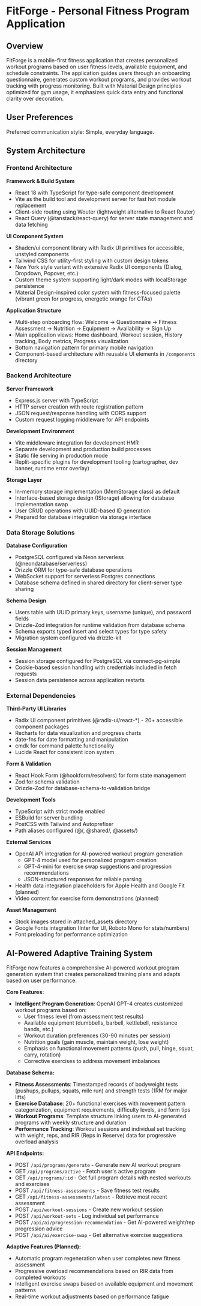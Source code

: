 # FitForge - Personal Fitness Program Application

## Overview

FitForge is a mobile-first fitness application that creates personalized workout programs based on user fitness levels, available equipment, and schedule constraints. The application guides users through an onboarding questionnaire, generates custom workout programs, and provides workout tracking with progress monitoring. Built with Material Design principles optimized for gym usage, it emphasizes quick data entry and functional clarity over decoration.

## User Preferences

Preferred communication style: Simple, everyday language.

## System Architecture

### Frontend Architecture

**Framework & Build System**
- React 18 with TypeScript for type-safe component development
- Vite as the build tool and development server for fast hot module replacement
- Client-side routing using Wouter (lightweight alternative to React Router)
- React Query (@tanstack/react-query) for server state management and data fetching

**UI Component System**
- Shadcn/ui component library with Radix UI primitives for accessible, unstyled components
- Tailwind CSS for utility-first styling with custom design tokens
- New York style variant with extensive Radix UI components (Dialog, Dropdown, Popover, etc.)
- Custom theme system supporting light/dark modes with localStorage persistence
- Material Design-inspired color system with fitness-focused palette (vibrant green for progress, energetic orange for CTAs)

**Application Structure**
- Multi-step onboarding flow: Welcome → Questionnaire → Fitness Assessment → Nutrition → Equipment → Availability → Sign Up
- Main application views: Home dashboard, Workout session, History tracking, Body metrics, Progress visualization
- Bottom navigation pattern for primary mobile navigation
- Component-based architecture with reusable UI elements in `/components` directory

### Backend Architecture

**Server Framework**
- Express.js server with TypeScript
- HTTP server creation with route registration pattern
- JSON request/response handling with CORS support
- Custom request logging middleware for API endpoints

**Development Environment**
- Vite middleware integration for development HMR
- Separate development and production build processes
- Static file serving in production mode
- Replit-specific plugins for development tooling (cartographer, dev banner, runtime error overlay)

**Storage Layer**
- In-memory storage implementation (MemStorage class) as default
- Interface-based storage design (IStorage) allowing for database implementation swap
- User CRUD operations with UUID-based ID generation
- Prepared for database integration via storage interface

### Data Storage Solutions

**Database Configuration**
- PostgreSQL configured via Neon serverless (@neondatabase/serverless)
- Drizzle ORM for type-safe database operations
- WebSocket support for serverless Postgres connections
- Database schema defined in shared directory for client-server type sharing

**Schema Design**
- Users table with UUID primary keys, username (unique), and password fields
- Drizzle-Zod integration for runtime validation from database schema
- Schema exports typed insert and select types for type safety
- Migration system configured via drizzle-kit

**Session Management**
- Session storage configured for PostgreSQL via connect-pg-simple
- Cookie-based session handling with credentials included in fetch requests
- Session data persistence across application restarts

### External Dependencies

**Third-Party UI Libraries**
- Radix UI component primitives (@radix-ui/react-*) - 20+ accessible component packages
- Recharts for data visualization and progress charts
- date-fns for date formatting and manipulation
- cmdk for command palette functionality
- Lucide React for consistent icon system

**Form & Validation**
- React Hook Form (@hookform/resolvers) for form state management
- Zod for schema validation
- Drizzle-Zod for database-schema-to-validation bridge

**Development Tools**
- TypeScript with strict mode enabled
- ESBuild for server bundling
- PostCSS with Tailwind and Autoprefixer
- Path aliases configured (@/, @shared/, @assets/)

**External Services**
- OpenAI API integration for AI-powered workout program generation
  - GPT-4 model used for personalized program creation
  - GPT-4-mini for exercise swap suggestions and progression recommendations
  - JSON-structured responses for reliable parsing
- Health data integration placeholders for Apple Health and Google Fit (planned)
- Video content for exercise form demonstrations (planned)

**Asset Management**
- Stock images stored in attached_assets directory
- Google Fonts integration (Inter for UI, Roboto Mono for stats/numbers)
- Font preloading for performance optimization

## AI-Powered Adaptive Training System

FitForge now features a comprehensive AI-powered workout program generation system that creates personalized training plans and adapts based on user performance.

**Core Features:**
- **Intelligent Program Generation**: OpenAI GPT-4 creates customized workout programs based on:
  - User fitness level (from assessment test results)
  - Available equipment (dumbbells, barbell, kettlebell, resistance bands, etc.)
  - Workout duration preferences (30-90 minutes per session)
  - Nutrition goals (gain muscle, maintain weight, lose weight)
  - Emphasis on functional movement patterns (push, pull, hinge, squat, carry, rotation)
  - Corrective exercises to address movement imbalances

**Database Schema:**
- **Fitness Assessments**: Timestamped records of bodyweight tests (pushups, pullups, squats, mile run) and strength tests (1RM for major lifts)
- **Exercise Database**: 20+ functional exercises with movement pattern categorization, equipment requirements, difficulty levels, and form tips
- **Workout Programs**: Template structure linking users to AI-generated programs with weekly structure and duration
- **Performance Tracking**: Workout sessions and individual set tracking with weight, reps, and RIR (Reps in Reserve) data for progressive overload analysis

**API Endpoints:**
- POST `/api/programs/generate` - Generate new AI workout program
- GET `/api/programs/active` - Fetch user's active program
- GET `/api/programs/:id` - Get full program details with nested workouts and exercises
- POST `/api/fitness-assessments` - Save fitness test results
- GET `/api/fitness-assessments/latest` - Retrieve most recent assessment
- POST `/api/workout-sessions` - Create new workout session
- POST `/api/workout-sets` - Log individual set performance
- POST `/api/ai/progression-recommendation` - Get AI-powered weight/rep progression advice
- POST `/api/ai/exercise-swap` - Get alternative exercise suggestions

**Adaptive Features (Planned):**
- Automatic program regeneration when user completes new fitness assessment
- Progressive overload recommendations based on RIR data from completed workouts
- Intelligent exercise swaps based on available equipment and movement patterns
- Real-time workout adjustments based on performance fatigue